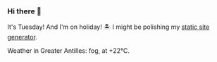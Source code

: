 ### Hi there :wave:

It's Tuesday! And I'm on holiday! :desert_island: I might be polishing my [static site generator](https://github.com/bewuethr/pandoc-bash-blog).

Weather in Greater Antilles: fog, at +22°C.
